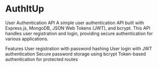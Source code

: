 # AuthItUp
User Authentication API
A simple user authentication API built with Express.js, MongoDB, JSON Web Tokens (JWT), and bcrypt. This API handles user registration and login, providing secure authentication for various applications.

Features
User registration with password hashing
User login with JWT authentication
Secure password storage using bcrypt
Token-based authentication for protected routes
